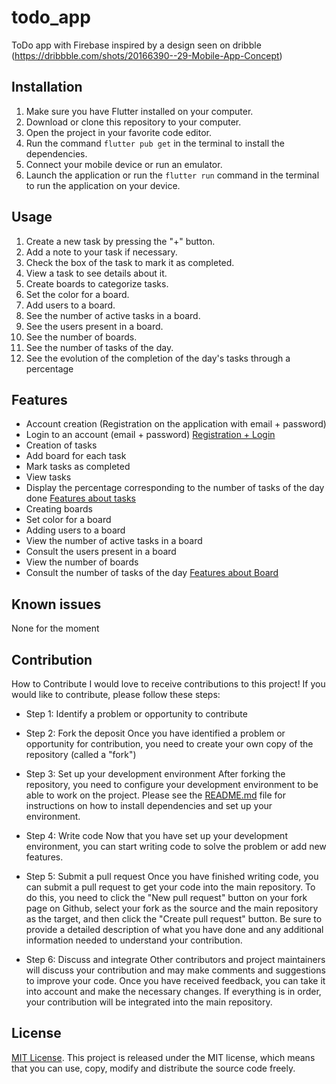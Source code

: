 # todo_app

ToDo app with Firebase inspired by a design seen on dribble (https://dribbble.com/shots/20166390--29-Mobile-App-Concept)

## Installation
1. Make sure you have Flutter installed on your computer.
2. Download or clone this repository to your computer.
3. Open the project in your favorite code editor.
4. Run the command `flutter pub get` in the terminal to install the dependencies.
5. Connect your mobile device or run an emulator.
6. Launch the application or run the `flutter run` command in the terminal to run the application on your device.

## Usage
1. Create a new task by pressing the "+" button.
2. Add a note to your task if necessary.
3. Check the box of the task to mark it as completed.
4. View a task to see details about it.
5. Create boards to categorize tasks.
6. Set the color for a board.
7. Add users to a board.
8. See the number of active tasks in a board.
9. See the users present in a board.
10. See the number of boards.
11. See the number of tasks of the day.
12. See the evolution of the completion of the day's tasks through a percentage

## Features

- Account creation (Registration on the application with email + password)
- Login to an account (email + password)
  [Registration + Login](https://user-images.githubusercontent.com/102158487/220634780-3935ea99-c4f9-4de4-b316-aebff0f6c8b1.webm)
- Creation of tasks
- Add board for each task
- Mark tasks as completed
- View tasks
- Display the percentage corresponding to the number of tasks of the day done
  [Features about tasks](https://user-images.githubusercontent.com/102158487/220636376-0ed4f499-39e8-422f-9cb3-ecba4fe41312.webm)
- Creating boards
- Set color for a board
- Adding users to a board
- View the number of active tasks in a board
- Consult the users present in a board
- View the number of boards
- Consult the number of tasks of the day
  [Features about Board](https://user-images.githubusercontent.com/102158487/220637587-90ccd7c0-a3f1-4205-88e0-5c3b944d79cc.webm)


## Known issues
None for the moment

## Contribution
How to Contribute
I would love to receive contributions to this project! If you would like to contribute, please follow these steps:

- Step 1: Identify a problem or opportunity to contribute

- Step 2: Fork the deposit
  Once you have identified a problem or opportunity for contribution, you need to create your own copy of the repository (called a "fork")

- Step 3: Set up your development environment
  After forking the repository, you need to configure your development environment to be able to work on the project. Please see the [README.md](https://github.com/PrinceLeBon/todo_app/blob/main/README.md) file for instructions on how to install dependencies and set up your environment.

- Step 4: Write code
  Now that you have set up your development environment, you can start writing code to solve the problem or add new features.

- Step 5: Submit a pull request
  Once you have finished writing code, you can submit a pull request to get your code into the main repository. To do this, you need to click the "New pull request" button on your fork page on Github, select your fork as the source and the main repository as the target, and then click the "Create pull request" button. Be sure to provide a detailed description of what you have done and any additional information needed to understand your contribution.

- Step 6: Discuss and integrate
  Other contributors and project maintainers will discuss your contribution and may make comments and suggestions to improve your code. Once you have received feedback, you can take it into account and make the necessary changes. If everything is in order, your contribution will be integrated into the main repository.

## License
[MIT License](https://opensource.org/licenses/MIT).
This project is released under the MIT license, which means that you can use, copy, modify and distribute the source code freely.
